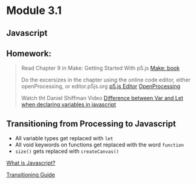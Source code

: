 # Module 3.1
## Javascript



## Homework:

>Read Chapter 9 in Make: Getting Started With p5.js
>[Make: book](http://people.uncw.edu/tompkinsj/112/JavaScript/GettingStartedwithP5js.pdf)
>
>Do the excersizes in the chapter using the online code editor, either openProcessing, or editor.p5js.org
>[p5.js Editor](https://editor.p5js.org/)
>[OpenProcessing](https://openprocessing.org/)
>
>Watch tht Daniel Shiffman Video
>[Difference between Var and Let when declaring variables in javascript](https://dev.tube/video/q8SHaDQdul0)



## Transitioning from Processing to Javascript

* All variable types get replaced with `let`
* All void keywords on functions get replaced with the word `function`
* `size()` gets replaced with `createCanvas()`


[What is Javascript?](https://www.youtube.com/watch?v=nItSSTwBvSU)

[Transitioning Guide](https://github.com/processing/p5.js/wiki/Processing-transition)







